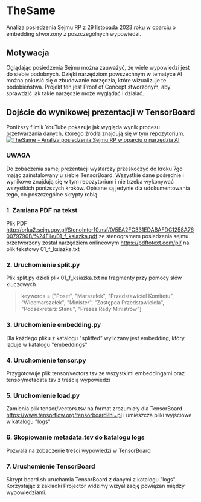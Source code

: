 # TheSame
Analiza posiedzenia Sejmu RP z 29 listopada 2023 roku w oparciu o embedding stworzony z poszczególnych wypowiedzi.

## Motywacja
Oglądając posiedzenia Sejmu można zauważyć, że wiele wypowiedzi jest do siebie podobnych.
Dzięki narzędziom powszechnym w tematyce AI można pokusić się o zbudowanie narzędzia, które wizualizuje te podobieństwa.
Projekt ten jest Proof of Concept stworzonym, aby sprawdzić jak takie narzędzie może wyglądać i działać.

## Dojście do wynikowej prezentacji w TensorBoard
Poniższy filmik YouTube pokazuje jak wygląda wynik procesu przetwarzania danych, którego źródła znajdują się w tym repozytorium.
[![TheSame - Analiza posiedzenia Sejmu RP w oparciu o narzędzia AI](http://img.youtube.com/vi/dnV5fTl4jM8/0.jpg)](http://www.youtube.com/watch?v=dnV5fTl4jM8 "TheSame - Analiza posiedzenia Sejmu RP w oparciu o narzędzia AI")

### UWAGA
Do zobaczenia samej prezentacji wystarczy przeskoczyć do kroku 7go mając zainstalowany u siebie TensorBoard. Wszystkie dane pośrednie i wynikowe znajdują się w tym repozytorium i nie trzeba wykonywać wszystkich poniższych kroków. Opisane są jedynie dla udokumentowania tego, co poszczególne skrypty robią.

### 1. Zamiana PDF na tekst
Plik PDF
http://orka2.sejm.gov.pl/StenoInter10.nsf/0/5EA2FC331EDABAFDC1258A760079790B/%24File/01_f_ksiazka.pdf
ze stenogramem posiedzenia sejmu przetworzony został narzędziem onlineowym https://pdftotext.com/pl/
na plik tekstowy 01_f_ksiazka.txt

### 2. Uruchomienie split.py
Plik split.py dzieli plik 01_f_ksiazka.txt na fragmenty przy pomocy słów kluczowych
> keywords = ["Poseł", "Marszałek", "Przedstawiciel Komitetu", "Wicemarszałek", "Minister", "Zastępca Przedstawiciela", "Podsekretarz Stanu", "Prezes Rady Ministrów"]

### 3. Uruchomienie embedding.py
Dla każdego pliku z katalogu "splitted" wyliczany jest embedding, który ląduje w katalogu "embeddings"

### 4. Uruchomienie tensor.py
Przygotowuje plik tensor/vectors.tsv ze wszystkimi embeddingami oraz tensor/metadata.tsv z treścią wypowiedzi

### 5. Uruchomienie load.py
Zamienia plik tensor/vectors.tsv na format zrozumiały dla TensorBoard https://www.tensorflow.org/tensorboard?hl=pl i umieszcza pliki wyjściowe w katalogu "logs"

### 6. Skopiowanie metadata.tsv do katalogu logs
Pozwala na zobaczenie treści wypowiedzi w TensorBoard

### 7. Uruchomienie TensorBoard
Skrypt board.sh uruchamia TensorBoard z danymi z katalogu "logs". Korzystając z zakładki Projector widzimy wizyalizację powiązań między wypowiedziami.
